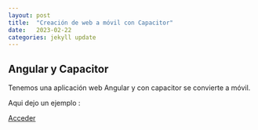 ```yaml
---
layout: post
title:  "Creación de web a móvil con Capacitor"
date:   2023-02-22
categories: jekyll update
---
```



## Angular y  Capacitor


Tenemos una aplicación web Angular y con capacitor se convierte a móvil.

Aqui dejo un ejemplo :

<a href="https://github.com/TripleYei/angular_capacitor"> Acceder</a>

